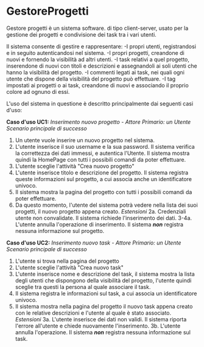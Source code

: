 # GestoreProgetti

Gestore progetti è un sistema software. di tipo client-server, usato per la gestione dei progetti e condivisione dei task tra i vari utenti.

Il sistema consente di gestire e rappresentare:
-I propri utenti, registrandosi e in seguito autenticandosi nel sistema.
-I propri progetti, creandone di nuovi e fornendo la visibilità ad altri utenti.
-I task relativi a quel progetto, inserendone di nuovi con titoli e  descrizioni e assegnandoli ai soli utenti che hanno la visibilità del progetto.
-I commenti legati ai task, nei quali ogni utente che dispone della visibilità del progetto può effettuare.
-I tag impostati ai progetti o ai task, creandone di nuovi e associando il proprio colore ad ognuno di essi.

L'uso del sistema in questione è descritto principalmente dai seguenti casi d'uso:

**Caso d'uso UC1:** *Inserimento nuovo progetto - Attore Primario: un Utente*
*Scenario principale di successo*
1. Un utente vuole inserire un nuovo progetto nel sistema.
2. L'utente inserisce il suo username e la sua password. Il sistema verifica la correttezza dei dati immessi, e autentica l'Utente. Il sistema mostra quindi la HomePage con tutti i possibili comandi da poter effettuare.
3. L'utente sceglie l'attività "Crea nuovo progetto"
4. L'utente inserisce titolo e descrizione del progetto. Il sistema registra queste informazioni sul progetto, a cui associa anche un identificatore univoco.
5. Il sistema mostra la pagina del progetto con tutti i possibili comandi da poter effettuare.
6. Da questo momento, l'utente del sistema potrà vedere nella lista dei suoi progetti, il nuovo progetto appena creato.
*Estensioni*
2a. Credenziali utente non convalidate. Il sistema richiede l'inserimento dei dati.
3-4a. L'utente annulla l'operazione di inserimento. Il sistema ***non*** registra nessuna informazione sul progetto.

**Caso d'uso UC2:** *Inserimento nuovo task - Attore Primario: un Utente*
*Scenario principale di successo*
1. L'utente si trova nella pagina del progetto
2. L'utente sceglie l'attività "Crea nuovo task"
3. L'utente inserisce nome e descrizione del task, il sistema mostra la lista degli utenti che dispongono della visibilità del progetto, l'utente quindi sceglie tra questi la persona al quale associare il task.
4. Il sistema registra le informazioni sul task, a cui associa un identificatore univoco.
5. Il sistema mostra nella pagina del progetto il nuovo task appena creato con le relative descrizioni e l'utente al quale è stato associato.
*Estensioni*
3a. L'utente inserisce dei dati non validi. Il sistema riporta l'errore all'utente e chiede nuovamente l'inserimento.
3b. L'utente annulla l'operazione. Il sistema ***non*** registra nessuna informazione sul task.

